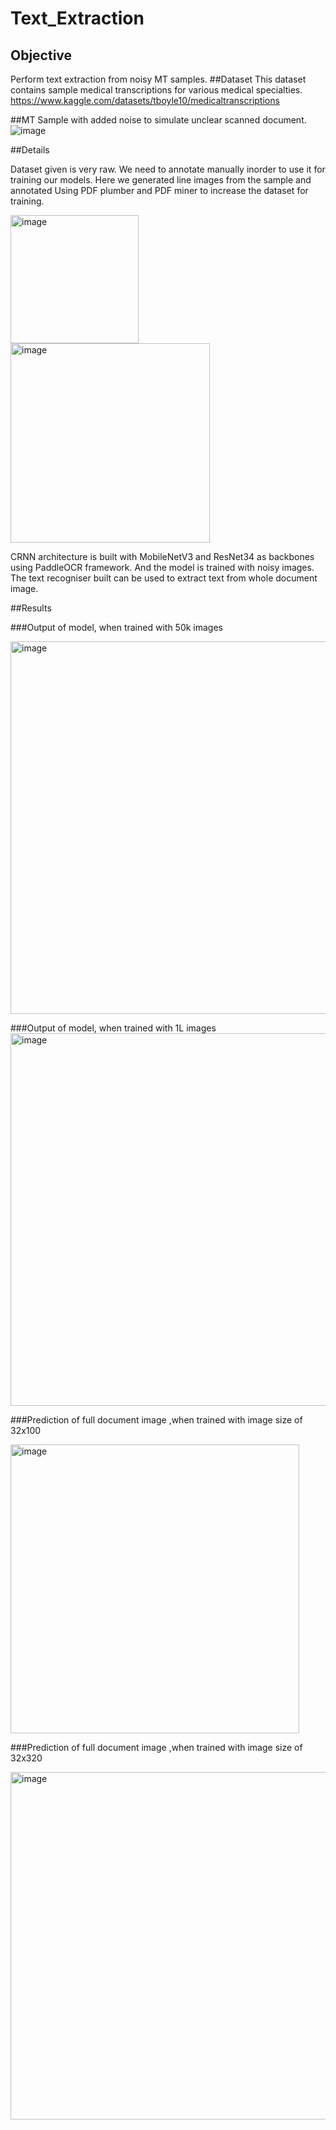 # Text_Extraction
## Objective
Perform text extraction from noisy MT samples.
##Dataset
This dataset contains sample medical transcriptions for various medical specialties. https://www.kaggle.com/datasets/tboyle10/medicaltranscriptions

##MT Sample with added noise to simulate unclear scanned document.
![image](https://github.com/varun264/Text_Extraction/assets/78945555/984f853e-480b-4df3-813e-7dc3ff9375e7)

##Details

Dataset given is very raw. We need to annotate manually inorder to use it for training our models. Here we generated line images from the sample and annotated Using PDF plumber and PDF miner to increase the dataset for training.

<img width="205" alt="image" src="https://github.com/varun264/Text_Extraction/assets/78945555/59a819fc-eb0d-4968-bc60-e21a9e173244">

<img width="319" alt="image" src="https://github.com/varun264/Text_Extraction/assets/78945555/c66d495c-05f1-4f6d-ba2e-2cdb7f3402e9">

CRNN architecture is built with MobileNetV3 and ResNet34 as backbones  using PaddleOCR framework. And the model is trained with noisy images. The text recogniser built can be used to extract text from whole document image.

##Results

###Output of model, when trained with 50k images

<img width="596" alt="image" src="https://github.com/varun264/Text_Extraction/assets/78945555/08489503-b2fc-4d56-aeac-99f2fbe4f446">

###Output of model, when trained with 1L images
<img width="596" alt="image" src="https://github.com/varun264/Text_Extraction/assets/78945555/36e7f69a-8a7e-4148-86bf-88279b69e49b">

###Prediction of full document image ,when trained with image size of 32x100

<img width="462" alt="image" src="https://github.com/varun264/Text_Extraction/assets/78945555/e3ee2fa8-95a4-4806-8ff7-f85e5acb9842">

###Prediction of full document image ,when trained with image size of 32x320

<img width="556" alt="image" src="https://github.com/varun264/Text_Extraction/assets/78945555/1072618f-46e8-4a60-a675-9abef9b0c0ec">


